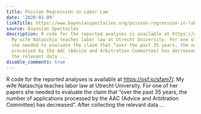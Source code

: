 ```yaml
---
title: Poisson Regression in Labor Law
date: '2020-01-09'
linkTitle: https://www.bayesianspectacles.org/poisson-regression-in-labor-law/
source: Bayesian Spectacles
description: R code for the reported analyses is available at https://osf.io/sfam7/.
  My wife Nataschja teaches labor law at Utrecht University. For one of her papers
  she needed to evaluate the claim that “over the past 35 years, the number of applications
  processed by the AAC (Advice and Arbitration Committee) has decreased”. After collecting
  the relevant data ...
disable_comments: true
---
```

R code for the reported analyses is available at https://osf.io/sfam7/. My wife Nataschja teaches labor law at Utrecht University. For one of her papers she needed to evaluate the claim that “over the past 35 years, the number of applications processed by the AAC (Advice and Arbitration Committee) has decreased”. After collecting the relevant data ...